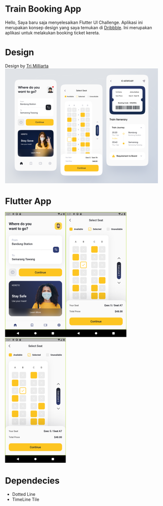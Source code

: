 # Train Booking App

Hello, Saya baru saja menyelesaikan Flutter UI Challenge. Aplikasi ini merupakan konsep design yang saya temukan di [Dribbble](https://dribbble.com/shots/15418720-Train-Booking-App). Ini merupakan aplikasi untuk melakukan booking ticket kereta.

# Design
Design by [Tri Milliarta](https://dribbble.com/milliarta)
![Design Train Booking App](/assets/images/design.webp)

# Flutter App
<img src="/assets/images/app1.png" width="200"/><img src="/assets/images/app2.png" width="200"/><img src="/assets/images/app2.png" width="200"/>


# Dependecies
- Dotted Line
- TimeLine Tile
